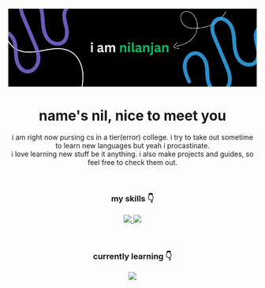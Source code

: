 ![its nilu!](iamnilanjan.png)

<h1 align="center">
  name's nil, nice to meet you
</h1>
<p align="center">
  i am right now pursing cs in a tier(error) college. i try to take out sometime to learn new languages but yeah i procastinate. 
  <br> i love learning new stuff be it anything. i also make projects and guides, so feel free to check them out.
</p>
<br>
<h3 align="center">
  my skills 👇
</h3>
<p align="center">
  <a href="https://skillicons.dev">
    <img src="https://skillicons.dev/icons?i=html,css,js,figma,react,&theme=dark" />
  </a>
  <a href="https://skillicons.dev">
    <img src="https://skillicons.dev/icons?i=python,bash,vscode,linux,windows,replit,tailwind,ts,vite,&theme=dark" />
  </a>
</p>
<br>
<!-- <h3 align="center">
  feel free to dm 👇
</h3> -->
<!--   <a href="https://skillicons.dev">
    <img src="https://skillicons.dev/icons?i=instagram,twitter,mastdon,gmail&theme=dark" />
  </a> -->
<h3 align="center">
  currently learning 👇
</h3>
<p align="center"><a href="https://skillicons.dev">
    <img src="https://skillicons.dev/icons?i=js,figma,react,&theme=dark" />
  </a>
